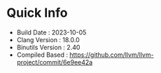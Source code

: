 # Quick Info
* Build Date : 2023-10-05
* Clang Version : 18.0.0
* Binutils Version : 2.40
* Compiled Based : https://github.com/llvm/llvm-project/commit/6e9ee42a
